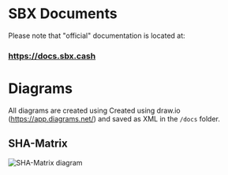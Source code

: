 # SBX Documents

Please note that "official" documentation is located at:

### https://docs.sbx.cash

# Diagrams

All diagrams are created using Created using draw.io (https://app.diagrams.net/) and saved as XML in the `/docs` folder.

## SHA-Matrix

![SHA-Matrix diagram](https://gitlab.com/bchplease/sbx/-/raw/master/docs/SHA-Matrix.drawio.png)
